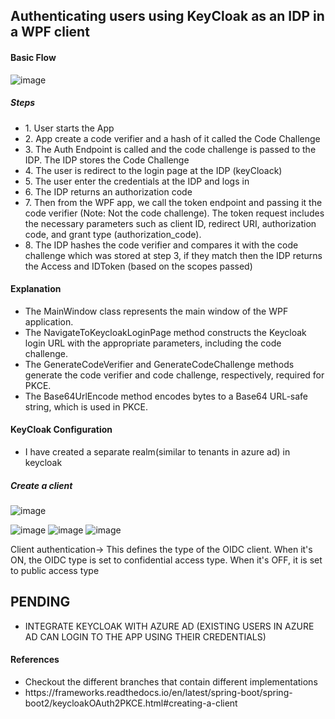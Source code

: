 ## Authenticating users using KeyCloak as an IDP in a WPF client

#### Basic Flow
![image](https://github.com/Anish407/LoginWithKeycloak/assets/51234038/5300867e-82a0-4b1f-8242-1ea4e9b441fb)

##### Steps
<ul>
  <li>1. User starts the App</li>
  <li>2. App create a code verifier and a hash of it called the Code Challenge</li>
  <li>3. The Auth Endpoint is called and the code challenge is passed to the IDP. The IDP stores the Code Challenge</li>
  <li>4. The user is redirect to the login page at the IDP (keyCloack)</li>
  <li>5. The user enter the credentials at the IDP and logs in</li>
   <li>6. The IDP returns an authorization code</li>
   <li>7. Then from the WPF app, we call the token endpoint and passing it the code verifier (Note: Not the code challenge). The token request includes the necessary parameters such as client ID, redirect URI, authorization code, and grant type (authorization_code). </li>
   <li>8. The IDP hashes the code verifier and compares it with the code challenge which was stored at step 3, if they match then the IDP returns the Access and IDToken (based on the scopes passed)  </li>
</ul>

#### Explanation
- The MainWindow class represents the main window of the WPF application.
- The NavigateToKeycloakLoginPage method constructs the Keycloak login URL with the appropriate parameters, including the code challenge.
- The GenerateCodeVerifier and GenerateCodeChallenge methods generate the code verifier and code challenge, respectively, required for PKCE.
- The Base64UrlEncode method encodes bytes to a Base64 URL-safe string, which is used in PKCE.

#### KeyCloak Configuration
- I have created a separate realm(similar to tenants in azure ad) in keycloak
##### Create a client
![image](https://github.com/Anish407/LoginWithKeycloak/assets/51234038/67f76725-9ce8-4f7a-b115-777671b772a5)



  ![image](https://github.com/Anish407/LoginWithKeycloak/assets/51234038/91015ecc-f9d7-402a-9b43-940b1baa3d8f)
  ![image](https://github.com/Anish407/LoginWithKeycloak/assets/51234038/244c2e37-c12a-41d5-86e9-c53c7185d33a)
  ![image](https://github.com/Anish407/LoginWithKeycloak/assets/51234038/628c2306-b225-4c40-aa2a-067e73de9494)

<p>
 Client authentication-> This defines the type of the OIDC client. When it's ON, the OIDC type is set to confidential access type. When it's OFF, it is set to public access type
</p>

## PENDING
- INTEGRATE KEYCLOAK WITH AZURE AD (EXISTING USERS IN AZURE AD CAN LOGIN TO THE APP USING THEIR CREDENTIALS)


#### References
<ul>
  <li>Checkout the different branches that contain different implementations</li>
  <li>https://frameworks.readthedocs.io/en/latest/spring-boot/spring-boot2/keycloakOAuth2PKCE.html#creating-a-client</li>
</ul>
